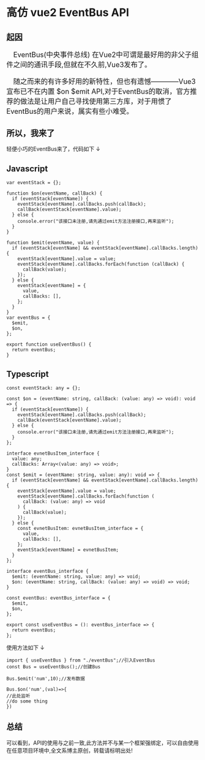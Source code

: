 <header-img title="高仿 vue2 EventBus API" date="2022-01-21" src="https://w.wallhaven.cc/full/rd/wallhaven-rdwjj7.jpg"/>

# <my-title textColor_h="rgb(51, 149, 159)" lineColor="rgb(51, 149, 159)" display="none">高仿 vue2 EventBus API</my-title>

## <my-title textColor_h="#ff0062" lineColor="#ff0062">起因</my-title>

<p style="text-indent:1em;font-size:18px;">
EventBus(中央事件总线) 在Vue2中可谓是最好用的非父子组件之间的通讯手段,但就在不久前,Vue3发布了。
</p>
<p style="text-indent:1em;font-size:18px;">
随之而来的有许多好用的新特性，但也有遗憾————Vue3宣布已不在内置 $on $emit API,对于EventBus的取消，官方推荐的做法是让用户自己寻找使用第三方库，对于用惯了EventBus的用户来说，属实有些小难受。
</p>

## <my-title textColor_h="#ff0062" lineColor="#ff0062">所以，我来了</my-title>

<tips type="info">
<template v-slot:title>
小蝣说：
</template>
轻便小巧的EventBus来了，代码如下  ↓
</tips>

## <my-title textColor_h="#00c3ff" lineColor="#00c3ff">Javascript</my-title>

```js:no-line-numbers
var eventStack = {};

function $on(eventName, callBack) {
  if (eventStack[eventName]) {
    eventStack[eventName].callBacks.push(callBack);
    callBack(eventStack[eventName].value);
  } else {
    console.error("该接口未注册,请先通过emit方法注册接口,再来监听");
  }
}

function $emit(eventName, value) {
  if (eventStack[eventName] && eventStack[eventName].callBacks.length) {
    eventStack[eventName].value = value;
    eventStack[eventName].callBacks.forEach(function (callBack) {
      callBack(value);
    });
  } else {
    eventStack[eventName] = {
      value,
      callBacks: [],
    };
  }
}
var eventBus = {
  $emit,
  $on,
};

export function useEventBus() {
  return eventBus;
}
```

## <my-title textColor_h="#09ff00" lineColor="#09ff00">Typescript</my-title>

```ts:no-line-numbers
const eventStack: any = {};

const $on = (eventName: string, callBack: (value: any) => void): void => {
  if (eventStack[eventName]) {
    eventStack[eventName].callBacks.push(callBack);
    callBack(eventStack[eventName].value);
  } else {
    console.error("该接口未注册,请先通过emit方法注册接口,再来监听");
  }
};

interface evnetBusItem_interface {
  value: any;
  callBacks: Array<(value: any) => void>;
}
const $emit = (eventName: string, value: any): void => {
  if (eventStack[eventName] && eventStack[eventName].callBacks.length) {
    eventStack[eventName].value = value;
    eventStack[eventName].callBacks.forEach(function (
      callBack: (value: any) => void
    ) {
      callBack(value);
    });
  } else {
    const evnetBusItem: evnetBusItem_interface = {
      value,
      callBacks: [],
    };
    eventStack[eventName] = evnetBusItem;
  }
};

interface eventBus_interface {
  $emit: (eventName: string, value: any) => void;
  $on: (eventName: string, callBack: (value: any) => void) => void;
}

const eventBus: eventBus_interface = {
  $emit,
  $on,
};

export const useEventBus = (): eventBus_interface => {
  return eventBus;
};
```

<tips type="success">
<template v-slot:title>
小蝣说：
</template>
使用方法如下  ↓
</tips>

```js:no-line-numbers
import { useEventBus } from "./eventBus";//引入EventBus
const Bus = useEventBus();//创建Bus

Bus.$emit('num',10);//发布数据

Bus.$on('num',(val)=>{
//此处监听
//do some thing
})

```

## <my-title textColor_h="#09ff00" lineColor="#09ff00">总结</my-title>

<tips type="warn">
<template v-slot:title>
小蝣说：
</template>
可以看到，API的使用与之前一致,此方法并不与某一个框架强绑定，可以自由使用在任意项目环境中,全文系博主原创，转载请标明出处!
</tips>
<ClientOnly>
<comment />
</ClientOnly>

<my-code/>
